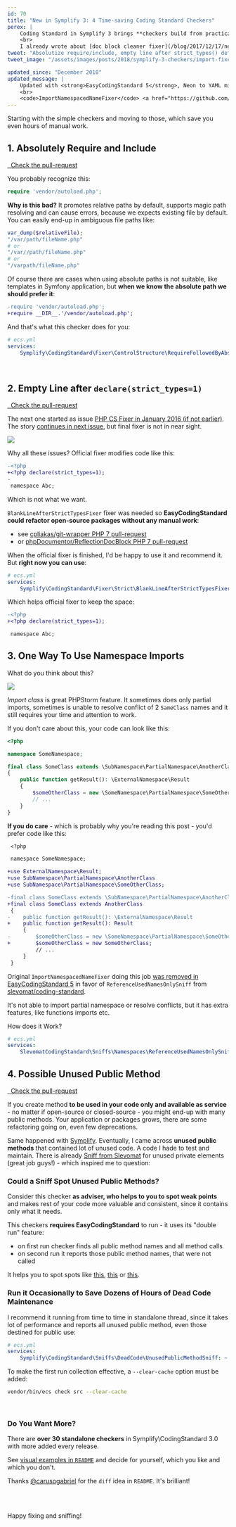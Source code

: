 ```yaml
---
id: 70
title: "New in Symplify 3: 4 Time-saving Coding Standard Checkers"
perex: |
    Coding Standard in Symplify 3 brings **checkers build from practical use in PHPStorm**. It can do lot of work for you, like add getters, remove trailing spaces, but has still some room for automation and improvement.
    <br>
    I already wrote about [doc block cleaner fixer](/blog/2017/12/17/new-in-symplify-3-doc-block-cleaner-fixer/) and here 4 more checkers, **that saves you from monkey-typing and let you focus on algorithms**.
tweet: "Absolutize require/include, empty line after strict_types() definition, import all the names and the best - unused public methods. Welcome and use new checkers in Symplify 3 Coding Standard #codingstandar #phpcsfixer #phpcodesniffer #php"
tweet_image: "/assets/images/posts/2018/symplify-3-checkers/import-fixer.png"

updated_since: "December 2018"
updated_message: |
    Updated with <strong>EasyCodingStandard 5</strong>, Neon to YAML migration and <code>checkers</code> to <code>services</code> migration.
    <br>
    <code>ImportNamespacedNameFixer</code> <a href="https://github.com/Symplify/Symplify/pull/1110">was removed</a> in favor of <code>ReferenceUsedNamesOnlySniff</code> from <a href="https://github.com/slevomat/coding-standard">slevomat/coding-standard</a>
---
```


Starting with the simple checkers and moving to those, which save you even hours of manual work.

## 1. Absolutely Require and Include

<a href="https://github.com/Symplify/Symplify/pull/385" class="btn btn-dark btn-sm mb-3 mt-2">
    <em class="fab fa-github"></em>
    &nbsp;
    Check the pull-request
</a>


You probably recognize this:

```php
require 'vendor/autoload.php';
```

**Why is this bad?** It promotes relative paths by default, supports magic path resolving and can cause errors, because we expects existing file by default. You can easily end-up in ambiguous file paths like:

```php
var_dump($relativeFile);
"/var/path/fileName.php"
# or
"/var//path/fileName.php"
# or
"/varpath/fileName.php"
```


Of course there are cases when using absolute paths is not suitable, like templates in Symfony application, but **when we know the absolute path we should prefer it**:

```diff
-require 'vendor/autoload.php';
+require __DIR__.'/vendor/autoload.php';
```

And that's what this checker does for you:

```yaml
# ecs.yml
services:
    Symplify\CodingStandard\Fixer\ControlStructure\RequireFollowedByAbsolutePathFixer: ~
```

<br>

## 2. Empty Line after `declare(strict_types=1)`

<a href="https://github.com/Symplify/Symplify/pull/443" class="btn btn-dark btn-sm mb-3 mt-2">
    <em class="fab fa-github"></em>
    &nbsp;
    Check the pull-request
</a>

The next one started as issue [PHP CS Fixer in January 2016 (if not earlier)](https://github.com/FriendsOfPHP/PHP-CS-Fixer/issues/1793). The story [continues in next issue](https://github.com/FriendsOfPHP/PHP-CS-Fixer/issues/2062), but final fixer is not in near sight.

<img src="/assets/images/posts/2018/symplify-3-checkers/long-time.png" class="img-thumbnail">

Why all these issues? Official fixer modifies code like this:

```diff
-<?php
+<?php declare(strict_types=1);
-
 namespace Abc;
```

Which is not what we want.

`BlankLineAfterStrictTypesFixer` fixer was needed so **EasyCodingStandard could refactor open-source packages without any manual work**:

- see [cpliakas/git-wrapper PHP 7 pull-request](https://github.com/cpliakas/git-wrapper/pull/137/files)
- or [phpDocumentor/ReflectionDocBlock PHP 7  pull-request](https://github.com/phpDocumentor/ReflectionDocBlock/pull/137/files)

When the official fixer is finished, I'd be happy to use it and recommend it. But **right now you can use**:

```yaml
# ecs.yml
services:
    Symplify\CodingStandard\Fixer\Strict\BlankLineAfterStrictTypesFixer: ~
```

Which helps official fixer to keep the space:

```diff
-<?php
+<?php declare(strict_types=1);

 namespace Abc;
```

## 3. One Way To Use Namespace Imports

What do you think about this?

<img src="/assets/images/posts/2018/symplify-3-checkers/import-fixer.png" class="img-thumbnail">

*Import class* is great PHPStorm feature. It sometimes does only partial imports, sometimes is unable to resolve conflict of 2 `SameClass` names and it still requires your time and attention to work.

If you don't care about this, your code can look like this:

```php
<?php

namespace SomeNamespace;

final class SomeClass extends \SubNamespace\PartialNamespace\AnotherClass
{
    public function getResult(): \ExternalNamespace\Result
    {
        $someOtherClass = new \SomeNamespace\PartialNamespace\SomeOtherClass;
        // ...
    }
}
```

**If you do care** - which is probably why you're reading this post - you'd prefer code like this:

```diff
 <?php

 namespace SomeNamespace;

+use ExternalNamespace\Result;
+use SubNamespace\PartialNamespace\AnotherClass
+use SubNamespace\PartialNamespace\SomeOtherClass;

-final class SomeClass extends \SubNamespace\PartialNamespace\AnotherClass
+final class SomeClass extends AnotherClass
 {
-    public function getResult(): \ExternalNamespace\Result
+    public function getResult(): Result
     {
-        $someOtherClass = new \SomeNamespace\PartialNamespace\SomeOtherClass;
+        $someOtherClass = new SomeOtherClass;
         // ...
     }
 }
```

Original `ImportNamespacedNameFixer` doing this job [was removed in EasyCodingStandard 5](https://github.com/Symplify/Symplify/pull/1110) in favor of `ReferenceUsedNamesOnlySniff` from [slevomat/coding-standard](https://github.com/slevomat/coding-standard).

It's not able to import partial namespace or resolve conflicts, but it has extra features, like functions imports etc.

How does it Work?

```yaml
# ecs.yml
services:
    SlevomatCodingStandard\Sniffs\Namespaces\ReferenceUsedNamesOnlySniff: ~
```

## 4. Possible Unused Public Method

<a href="https://github.com/Symplify/Symplify/pull/466" class="btn btn-dark btn-sm mb-3 mt-2">
    <em class="fab fa-github"></em>
    &nbsp;
    Check the pull-request
</a>


If you create method **to be used in your code only and available as service** - no matter if open-source or closed-source - you might end-up with many public methods. Your application or packages grows, there are some refactoring going on, even few deprecations.

Same happened with [Symplify](https://github.com/Symplify/Symplify). Eventually, I came across **unused public methods** that contained lot of unused code. A code I hade to test and maintain. There is already [Sniff from Slevomat](https://github.com/slevomat/coding-standard#slevomatcodingstandardclassesunusedprivateelements-) for unused private elements (great job guys!) - which inspired me to question:

### Could a Sniff Spot Unused Public Methods?

Consider this checker **as adviser, who helps to you to spot weak points** and makes rest of your code more valuable and consistent, since it contains only what it needs.

This checkers **requires EasyCodingStandard** to run - it uses its "double run" feature:

- on first run checker finds all public method names and all method calls
- on second run it reports those public method names, that were not called

It helps you to spot spots like [this](https://github.com/Symplify/Symplify/pull/466/commits/3f08ed1fb2f22dd6c4a7b46d680adf4ab5a0907d), [this](https://github.com/Symplify/Symplify/pull/466/commits/fa21855694d933716117b2a2db13acac55b86d69) or [this](https://github.com/Symplify/Symplify/pull/552/commits/2df9cbab657a701acb2163f7321216fb782fcf35).

### Run it Occasionally to Save Dozens of Hours of Dead Code Maintenance

I recommend it running from time to time in standalone thread, since it takes lot of performance and reports all unused public method, even those destined for public use:

```yaml
# ecs.yml
services:
    Symplify\CodingStandard\Sniffs\DeadCode\UnusedPublicMethodSniff: ~
```

To make the first run collection effective, a `--clear-cache` option must be added:

```bash
vendor/bin/ecs check src --clear-cache
```

<br>

### Do You Want More?

There are **over 30 standalone checkers** in Symplify\CodingStandard 3.0 with more added every release.

See [visual examples in `README`](https://github.com/Symplify/CodingStandard#rules-overview) and decide for yourself, which you like and which you don't.

Thanks [@carusogabriel](https://twitter.com/carusogabriel) for the `diff` idea in `README`. It's brilliant!

<br><br>

Happy fixing and sniffing!
